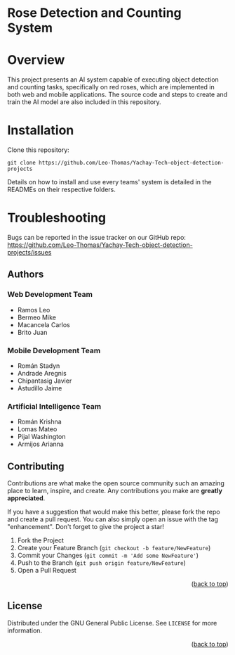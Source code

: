 # Rose Detection and Counting System 
[//]: # "Midterm project for the subject of Software Engineering at Yachay Tech University. "

# Overview
This project presents an AI system capable of executing object detection and counting tasks, specifically on red roses, which are implemented in both web and mobile applications. The source code and steps to create and train the AI model are also included in this repository.

# Installation
Clone this repository:
```
git clone https://github.com/Leo-Thomas/Yachay-Tech-object-detection-projects
```
Details on how to install and use every teams' system is detailed in the READMEs on their respective folders.

# Troubleshooting
Bugs can be reported in the issue tracker on our GitHub repo: https://github.com/Leo-Thomas/Yachay-Tech-object-detection-projects/issues

## Authors

### Web Development Team

* Ramos Leo
* Bermeo Mike
* Macancela Carlos
* Brito Juan

### Mobile Development Team

* Román Stadyn
* Andrade Aregnis
* Chipantasig Javier
* Astudillo Jaime

### Artificial Intelligence Team
* Román Krishna
* Lomas Mateo
* Pijal Washington
* Armijos Arianna

## Contributing

Contributions are what make the open source community such an amazing place to learn, inspire, and create. Any contributions you make are **greatly appreciated**.

If you have a suggestion that would make this better, please fork the repo and create a pull request. You can also simply open an issue with the tag "enhancement".
Don't forget to give the project a star!

1. Fork the Project
2. Create your Feature Branch (`git checkout -b feature/NewFeature`)
3. Commit your Changes (`git commit -m 'Add some NewFeature'`)
4. Push to the Branch (`git push origin feature/NewFeature`)
5. Open a Pull Request

<p align="right">(<a href="#top">back to top</a>)</p>



<!-- LICENSE -->
## License

Distributed under the GNU General Public License. See `LICENSE` for more information.

<p align="right">(<a href="#top">back to top</a>)</p>
